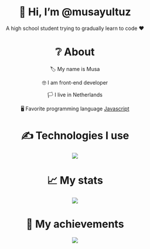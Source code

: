 <div align="center">
<h1> 👋 Hi, I’m @musayultuz </h1>
<p> A high school student trying to gradually learn to code ❤ </p>
  
<h1> ❔ About </h1>
  <p> 🏷 My name is Musa </p>
  <p> 🤓 I am front-end developer </p>
  <p> 🏳 I live in Netherlands </p>
  <p> 🖥 Favorite programming language <a href="https://en.wikipedia.org/wiki/JavaScript"> Javascript </a> </p>


<h1> ✍ Technologies I use </h1>
<img src="https://skillicons.dev/icons?i=js,ts,cs,react,nodejs,mongodb,html,css,vscode,atom,discord&theme=dark" />

<h1> 📈 My stats </h1>
<img src="https://github-readme-stats.vercel.app/api?username=musayultuz&show_icons=true&theme=dark" />

<h1> 💎 My achievements </h1>
<img src="https://github-profile-trophy.vercel.app/?username=musayultuz&theme=onedark" />
